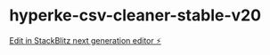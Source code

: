# hyperke-csv-cleaner-stable-v20

[Edit in StackBlitz next generation editor ⚡️](https://stackblitz.com/~/github.com/rambr16/hyperke-csv-cleaner-stable-v20)